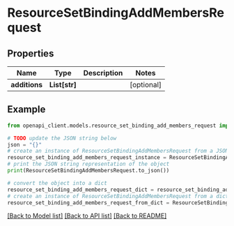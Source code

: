 # ResourceSetBindingAddMembersRequest


## Properties

Name | Type | Description | Notes
------------ | ------------- | ------------- | -------------
**additions** | **List[str]** |  | [optional] 

## Example

```python
from openapi_client.models.resource_set_binding_add_members_request import ResourceSetBindingAddMembersRequest

# TODO update the JSON string below
json = "{}"
# create an instance of ResourceSetBindingAddMembersRequest from a JSON string
resource_set_binding_add_members_request_instance = ResourceSetBindingAddMembersRequest.from_json(json)
# print the JSON string representation of the object
print(ResourceSetBindingAddMembersRequest.to_json())

# convert the object into a dict
resource_set_binding_add_members_request_dict = resource_set_binding_add_members_request_instance.to_dict()
# create an instance of ResourceSetBindingAddMembersRequest from a dict
resource_set_binding_add_members_request_from_dict = ResourceSetBindingAddMembersRequest.from_dict(resource_set_binding_add_members_request_dict)
```
[[Back to Model list]](../README.md#documentation-for-models) [[Back to API list]](../README.md#documentation-for-api-endpoints) [[Back to README]](../README.md)


